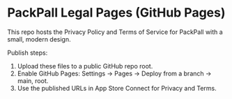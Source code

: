 # PackPall Legal Pages (GitHub Pages)

This repo hosts the Privacy Policy and Terms of Service for PackPall with a small, modern design.

Publish steps:
1. Upload these files to a public GitHub repo root.
2. Enable GitHub Pages: Settings → Pages → Deploy from a branch → main, root.
3. Use the published URLs in App Store Connect for Privacy and Terms.
